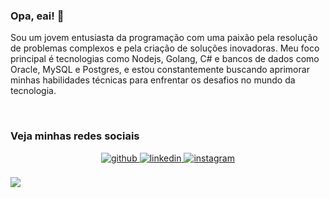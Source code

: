 ### Opa, eai! 👋
Sou um jovem entusiasta da programação com uma paixão pela resolução de problemas complexos e pela criação de soluções inovadoras. Meu foco principal é tecnologias como Nodejs, Golang, C# e bancos de dados como Oracle, MySQL e Postgres, e estou constantemente buscando aprimorar minhas habilidades técnicas para enfrentar os desafios no mundo da tecnologia.

<br/>  

### Veja minhas redes sociais
<div align="center">
<a href="https://github.com/viniciusvacare" target="_blank">
<img src=https://img.shields.io/badge/github-%23000000.svg?&style=for-the-badge&logo=github&logoColor=white alt=github style="margin-bottom: 5px;" />
</a>
<a href="https://linkedin.com/in/vinicius-vacare" target="_blank">
<img src=https://img.shields.io/badge/linkedin-%23000000.svg?&style=for-the-badge&logo=linkedin&logoColor=white alt=linkedin style="margin-bottom: 5px;" />
</a>
<a href="https://instagram.com/viniciusvacare" target="_blank">
<img src=https://img.shields.io/badge/instagram-%23000000.svg?&style=for-the-badge&logo=instagram&logoColor=white alt=instagram style="margin-bottom: 5px;" />
</a>  
</div>  
  
<br/>  
<div align="left"><img src="https://github-readme-stats.vercel.app/api/top-langs/?username=viniciusvacare&layout=compact&hide_border=true&theme=transparent" align="center" /></div>  

<br/>  
